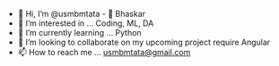 - 👋 Hi, I’m @usmbmtata - 🤨 Bhaskar
- 👀 I’m interested in ... Coding, ML, DA
- 🌱 I’m currently learning ... Python
- 💞️ I’m looking to collaborate on my upcoming project require Angular
- 📫 How to reach me ... usmbmtata@gmail.com

<!---
usmbmtata/usmbmtata is a ✨ special ✨ repository because its `README.md` (this file) appears on your GitHub profile.
You can click the Preview link to take a look at your changes.
--->
